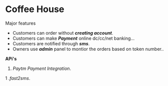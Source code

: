 # Coffee House

Major features
* Customers can order without **_creating account_**.
* Customers can  make **_Payment_** online dc/cc/net banking...
* Customers are notified through **_sms_**.
* Owners use **_admin_** panel to montior the orders based on token number..

**APi's** 

1. _Paytm Payment Integration_.

1 ._fast2sms_.
